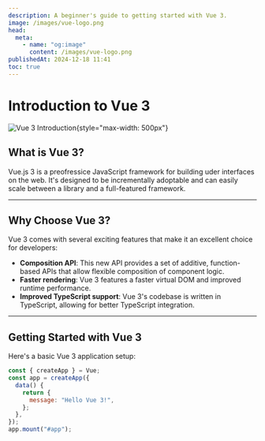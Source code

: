 ```yaml
---
description: A beginner's guide to getting started with Vue 3.
image: /images/vue-logo.png
head:
  meta:
    - name: "og:image"
      content: /images/vue-logo.png
publishedAt: 2024-12-18 11:41
toc: true
---
```


# Introduction to Vue 3

![Vue 3 Introduction](/images/vue-logo.png){style="max-width: 500px"}

## What is Vue 3?

Vue.js 3 is a preofressice JavaScript framework for building uder interfaces on the web. It's designed to be incrementally adoptable and can easily scale between a library and a full-featured framework.

---

## Why Choose Vue 3?

Vue 3 comes with several exciting features that make it an excellent choice for developers:

- **Composition API**: This new API provides a set of additive, function-based APIs that allow flexible composition of component logic.
- **Faster rendering**: Vue 3 features a faster virtual DOM and improved runtime performance.
- **Improved TypeScript support**: Vue 3's codebase is written in TypeScript, allowing for better TypeScript integration.

---

## Getting Started with Vue 3

Here's a basic Vue 3 application setup:

```javascript
const { createApp } = Vue;
const app = createApp({
  data() {
    return {
      message: "Hello Vue 3!",
    };
  },
});
app.mount("#app");
```
